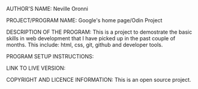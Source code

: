 AUTHOR'S NAME: Neville Oronni

PROJECT/PROGRAM NAME: Google's home page/Odin Project

DESCRIPTION OF THE PROGRAM:
This is a project to demostrate the basic skills in web development that I have picked up in the past couple of months.
This include: html, css, git, github and developer tools.

PROGRAM SETUP INSTRUCTIONS:

LINK TO LIVE VERSION:

COPYRIGHT AND LICENCE INFORMATION:
This is an open source project.
